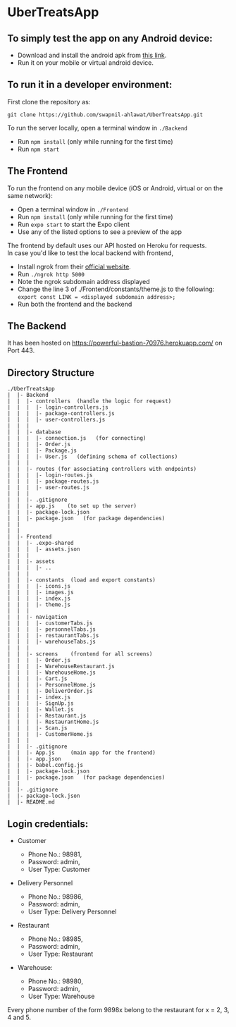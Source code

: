 # UberTreatsApp

## To simply test the app on any Android device: 
- Download and install the android apk from [this link]().
- Run it on your mobile or virtual android device.

## To run it in a developer environment:
First clone the repository as:

`git clone https://github.com/swapnil-ahlawat/UberTreatsApp.git`

To run the server locally, open a terminal window in `./Backend`
- Run `npm install` (only while running for the first time)
- Run `npm start`

## The Frontend
To run the frontend on any mobile device (iOS or Android, virtual or on the same network):
- Open a terminal window in `./Frontend`
- Run `npm install` (only while running for the first time)
- Run `expo start` to start the Expo client
- Use any of the listed options to see a preview of the app

The frontend by default uses our API hosted on Heroku for requests. \
In case you'd like to test the local backend with frontend,
- Install ngrok from their [official website](https://ngrok.com/download).
- Run `./ngrok http 5000`
- Note the ngrok subdomain address displayed
- Change the line 3 of ./Frontend/constants/theme.js to the following: \
`export const LINK = <displayed subdomain address>;`
- Run both the frontend and the backend

## The Backend
It has been hosted on https://powerful-bastion-70976.herokuapp.com/ on Port 443.


## Directory Structure
```
./UberTreatsApp
|  |- Backend
|  |  |- controllers  (handle the logic for request)
|  |  |  |- login-controllers.js
|  |  |  |- package-controllers.js
|  |  |  |- user-controllers.js
|  |  |
|  |  |- database
|  |  |  |- connection.js   (for connecting)
|  |  |  |- Order.js
|  |  |  |- Package.js
|  |  |  |- User.js   (defining schema of collections)
|  |  |
|  |  |- routes (for associating controllers with endpoints)
|  |  |  |- login-routes.js
|  |  |  |- package-routes.js
|  |  |  |- user-routes.js
|  |  |
|  |  |- .gitignore
|  |  |- app.js    (to set up the server)
|  |  |- package-lock.json
|  |  |- package.json   (for package dependencies)
|  |
|  |
|  |- Frontend
|  |  |- .expo-shared
|  |  |  |- assets.json
|  |  |
|  |  |- assets
|  |  |  |- ..
|  |  |
|  |  |- constants  (load and export constants)
|  |  |  |- icons.js
|  |  |  |- images.js
|  |  |  |- index.js
|  |  |  |- theme.js
|  |  |
|  |  |- navigation
|  |  |  |- customerTabs.js
|  |  |  |- personnelTabs.js
|  |  |  |- restaurantTabs.js
|  |  |  |- warehouseTabs.js
|  |  |
|  |  |- screens    (frontend for all screens)
|  |  |  |- Order.js
|  |  |  |- WarehouseRestaurant.js
|  |  |  |- WarehouseHome.js
|  |  |  |- Cart.js
|  |  |  |- PersonnelHome.js
|  |  |  |- DeliverOrder.js
|  |  |  |- index.js
|  |  |  |- SignUp.js
|  |  |  |- Wallet.js
|  |  |  |- Restaurant.js
|  |  |  |- RestaurantHome.js
|  |  |  |- Scan.js
|  |  |  |- CustomerHome.js
|  |  |
|  |  |- .gitignore
|  |  |- App.js     (main app for the frontend)
|  |  |- app.json
|  |  |- babel.config.js
|  |  |- package-lock.json
|  |  |- package.json   (for package dependencies)
|  |
|  |- .gitignore
|  |- package-lock.json
|  |- README.md

```

## Login credentials:
- Customer
  - Phone No.: 98981,
  - Password: admin,
  - User Type: Customer 

- Delivery Personnel
  - Phone No.: 98986,
  - Password: admin,
  - User Type: Delivery Personnel 

- Restaurant
  - Phone No.: 98985,
  - Password: admin,
  - User Type: Restaurant 

- Warehouse:
  - Phone No.: 98980,
  - Password: admin,
  - User Type: Warehouse

Every phone number of the form 9898x belong to the restaurant for x = 2, 3, 4 and 5.